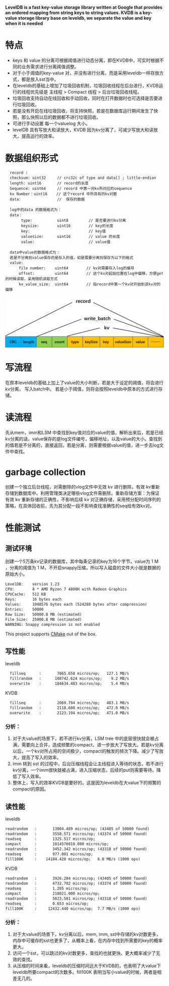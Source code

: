 **LevelDB is a fast key-value storage library written at Google that provides an ordered mapping from string keys to string values. KVDB is a key-value storage library base on leveldb, we separate the value and key when it is needed**


# 特点
  * keys 和 value 的分离可根据阈值进行动态分离，即在KVDB中，可实时根据不同的业务需求进行分离阈值调整。
  * 对于小于阈值的key-value 对，并没有进行分离，而是采用leveldb一样存放方式，都是放入sst当中。
  * 在leveldb的基础上增加了垃圾回收机制，垃圾回收线程在后台进行，KVDB运行的线程优先级是 主线程 > Compact 线程 > 后台垃圾回收线程。
  * 垃圾回收支持自动在线回收和手动回收，同时在打开数据时也可选择是否要进行垃圾回收。
  * 若是没有开启在线垃圾回收，将支持快照，若是在数据库运行期间发生了快照，那么快照以后的数据都不进行垃圾回收。
  * 可进行手动设置 每一个valuelog 大小。
  * levelDB 具有写放大和读放大，KVDB 因为kv分离了，可减少写放大和读放大，提高运行的效率。

# 数据组织形式
      record :
      checksum: uint32     // crc32c of type and data[] ; little-endian
      length: uint16       // record的长度
      Sequence: uint64     // record 中第一对kv所对应的sequence
      kv Number：uint16    // 这个record 中所具有的kv对数
      data:                //  保存的数据

      log中的data 的数据格式为：
      data：
           type:           uint8         // 是否要进行kv分离
           keysize:        uint16        // key的长度    
           key:                          // key值
           valuesize:      uint16        // value 的长度
           value:                        // value值

      data中value的数据格式为：  
      若是不分离则value保存的是存入的值，如是需要分离则保存为以下的格式     
      value:
          file number:    uint64        // kv对需要存入log的编号
          offset:         uint64        // 这个kv对起始位置在log中偏移，方便get的时候读取，采用随机读取方式
          kv_value_size:  uint64        // 指record中第一个kv对开始到该kv对的偏移

![image](https://github.com/Buildings-Lei/kv-separate/blob/main/image/format.png)

# 写流程
在原本leveldb的基础上加上了value的大小判断，若是大于设定的阈值，将会进行kv分离，
写入batch中。 若是小于阈值，则将会按照leveldb中原本的方式进行存储。
  
# 读流程
先从mem，imm和LSM 中查找到key值对应的value的值，解析出来后，若是已经kv分离的话，value保存的是log文件编号，偏移地址，以及value的大小。查找到的值若是不分离的，直接返回，若是分离，则需要根据value的值，进一步去log文件中查找。

# garbage collection 
创建一个独立后台线程，对需删除的vlog文件中无效 kv 进行删除，有效 kv重新存储到数据库中。利用管理类决定哪些vlog文件需删除。重新存储方案：为保证 有效 kv 重新存储的正确性，不影响后续 kv 对正确存储，采用预分配时间序列的策略，在具体回收前，先为其分配一段不影响查找准确性的seq给有效kv对。
# 性能测试

 ## 测试环境
 创建一个5万条kv记录的数据库，其中每条记录的key为16个字节，value为 1 M ，分离的阈值为 1 M，不开启snappy压缩，所以写入磁盘的文件大小就是数据的原始大小。
 
    LevelDB:    version 1.23
    CPU:        8 * AMD Ryzen 7 4800H with Radeon Graphics
    CPUCache:   512 KB
    Keys:       16 bytes each
    Values:     1048576 bytes each (524288 bytes after compression)
    Entries:    50000
    Raw Size:   50000.8 MB (estimated)
    File Size:  25000.8 MB (estimated)
    WARNING: Snappy compression is not enabled

This project supports [CMake](https://cmake.org/) out of the box.

## 写性能

  leveldb
  
      fillseq      :       7865.658 micros/op;   127.1 MB/s     
      fillrandom   :      108742.624 micros/op;    9.2 MB/s     
      overwrite    :      184634.483 micros/op;    5.4 MB/s
  
  KVDB
  
      fillseq      :       2069.794 micros/op;   483.1 MB/s     
      fillrandom   :       2118.600 micros/op;   472.0 MB/s     
      overwrite    :       2123.194 micros/op;   471.0 MB/s
### 分析：
1. 对于大value的场景下，若不进行kv分离，LSM tree 中的底层很快就会被占满，需要向上合并，造成频繁的compact，进一步放大了写放大。若是kv分离以后，一个kv对所占用的空间极少，compact的触发的频次下降。减少了写放大，提高了写入的效率。
2. imm 转到 sst 的过程中，后台压缩线程会让主线程进入等待的状态，若不进行kv分离，一个imm很快就被占满，进入压缩状态，后续的put则需要等待。降低了写入效率。
3. 整体上，写入的效率KVDB是要好的。这是因为leveldb在大value下的频繁的compact的原因。

## 读性能

  leveldb

    readrandom   :       13804.489 micros/op; (43405 of 50000 found)   
    readrandom   :       3558.571 micros/op; (43374 of 50000 found)     
    readseq      :       1325.517 micros/op; 
    compact      :       1014576010.000 micros/op;
    readrandom   :       3452.342 micros/op; (43318 of 50000 found)
    readseq      :       977.001 micros/op;
    fill100K     :    14104.420 micros/op;   6.8 MB/s (1000 ops)

  KVDB

    readrandom   :       3926.204 micros/op; (43405 of 50000 found)     
    readrandom   :       4732.702 micros/op; (43374 of 50000 found)
    readseq      :       1.285 micros/op; 
    compact      :       218021.000 micros/op;
    readrandom   :       5023.581 micros/op; (43318 of 50000 found)
    readseq      :       0.653 micros/op; 
    fill100K     :     12432.440 micros/op;  7.7 MB/s (1000 ops)

### 分析：
1. 对于大value的场景下，kv分离以后，mem, imm, sst中存储的kv对数更多，内存中可缓存的sst也更多了，从概率上看，在内存中找到所需要的key的概率更大。
2. 访问一个sst，可以跳过的kv对数更多，查找的也就更快。更大概率减少了无效的查找。
3. 从压缩的时间来看，leveldb的压缩时间远大于KVDB的，也表明了大value下leveldb所要compact的次数多。fill100K 表明当写小value的时候，两者是相差无几的。
